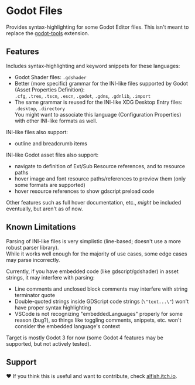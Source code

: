 # Godot Files

Provides syntax-highlighting for some Godot Editor files. This isn't meant to replace the [godot-tools] extension.

## Features

Includes syntax-highlighting and keyword snippets for these languages:
- Godot Shader files: `.gdshader`
- Better (more specific) grammar for the INI-like files supported by Godot (Asset Properties Definition):  
  `.cfg`, `.tres`, `.tscn`, `.escn`, `.godot`, `.gdns`, `.gdnlib`, `.import`
- The same grammar is reused for the INI-like XDG Desktop Entry files: `.desktop`, `.directory`  
  You might want to associate this language (Configuration Properties) with other INI-like formats as well.

INI-like files also support:
- outline and breadcrumb items

INI-like Godot asset files also support:
- navigate to definition of Ext/Sub Resource references, and to resource paths
- hover image and font resource paths/references to preview them (only some formats are supported)
- hover resource references to show gdscript preload code

Other features such as full hover documentation, etc., *might* be included eventually, but aren't as of now.

## Known Limitations

Parsing of INI-like files is very simplistic (line-based; doesn't use a more robust parser library).  
While it works well enough for the majority of use cases, some edge cases may parse incorrectly.

Currently, if you have embedded code (like gdscript/gdshader) in asset strings, it may interfere with parsing:
- Line comments and unclosed block comments may interfere with string terminator quote
- Double-quoted strings inside GDScript code strings (`\"text...\"`) won't have proper syntax highlighting
- VSCode is not recognizing "embeddedLanguages" properly for some reason (bug?), so things like toggling comments,
  snippets, etc. won't consider the embedded language's context

Target is mostly Godot 3 for now (some Godot 4 features may be supported, but not actively tested).

## Support

❤️ If you think this is useful and want to contribute, check [alfish.itch.io].

[godot-tools]: https://github.com/godotengine/godot-vscode-plugin
[alfish.itch.io]: https://alfish.itch.io/
